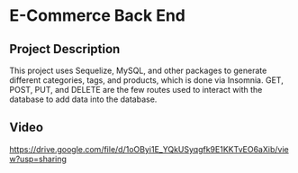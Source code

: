 # E-Commerce Back End

## Project Description

This project uses Sequelize, MySQL, and other packages to generate different categories, tags, and products, which is done via Insomnia. GET, POST, PUT, and DELETE are the few routes used to interact with the database to add data into the database.

## Video

https://drive.google.com/file/d/1oOByi1E_YQkUSyqgfk9E1KKTvEO6aXib/view?usp=sharing